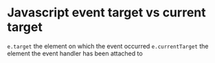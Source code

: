 Javascript event target vs current target
=========================================

`e.target` the element on which the event occurred
`e.currentTarget` the element the event handler has been attached to
